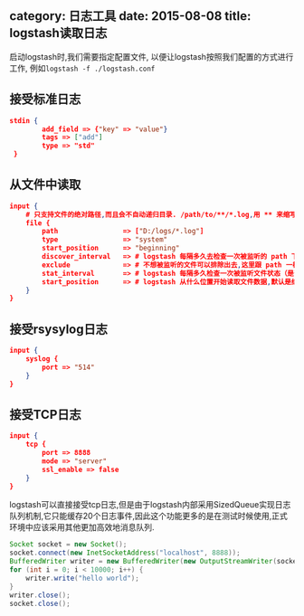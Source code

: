 category: 日志工具
date: 2015-08-08
title: logstash读取日志
---
启动logstash时,我们需要指定配置文件, 以便让logstash按照我们配置的方式进行工作, 例如`logstash -f ./logstash.conf`

## 接受标准日志
```json
stdin {
        add_field => {"key" => "value"}
        tags => ["add"]
        type => "std"
 }
```

## 从文件中读取
```json
input {
	# 只支持文件的绝对路径,而且会不自动递归目录. /path/to/**/*.log,用 ** 来缩写表示递归全部子目录.
	file {
        path 				=> ["D:/logs/*.log"]
        type 				=> "system"
        start_position 		=> "beginning"
		discover_interval 	=> # logstash 每隔多久去检查一次被监听的 path 下是否有新文件.默认值是 15 秒.
		exclude 			=> # 不想被监听的文件可以排除出去,这里跟 path 一样支持 glob 展开.
		stat_interval  		=> # logstash 每隔多久检查一次被监听文件状态（是否有更新）,默认是 1 秒.
		start_position   	=> # logstash 从什么位置开始读取文件数据,默认是结束位置,也就是说 logstash 进程会以类似 tail -F 的形式运行
    }
}
```

## 接受rsysylog日志
```json
input {
	syslog {
		port => "514"
	}
}
```

## 接受TCP日志
```json
input {
	tcp {
		port => 8888
		mode => "server"
		ssl_enable => false
	}
}
```
logstash可以直接接受tcp日志,但是由于logstash内部采用SizedQueue实现日志队列机制,它只能缓存20个日志事件,因此这个功能更多的是在测试时候使用,正式环境中应该采用其他更加高效地消息队列.


```java
Socket socket = new Socket();
socket.connect(new InetSocketAddress("localhost", 8888));
BufferedWriter writer = new BufferedWriter(new OutputStreamWriter(socket.getOutputStream()));
for (int i = 0; i < 10000; i++) {
	writer.write("hello world");
}
writer.close();
socket.close();
```
